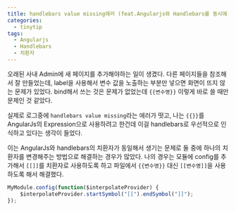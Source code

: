 ```yaml
---
title: handlebars value missing에러 (feat.Angularjs와 Handlebars를 동시에 사용해야 할 때)
categories:
  - tinytip
tags:
  - Angularjs
  - Handlebars
  - 치환자
---
```


오래된 사내 Admin에 새 페이지를 추가해야하는 일이 생겼다. 다른 페이지들을 참조해서 잘 만들었는데, label을 사용해서 변수 값을 노출하는 부분만 넣으면 화면이 뜨지 않는 문제가 있었다. bind해서 쓰는 것은 문제가 없었는데 `{{변수명}}` 이렇게 바로 쓸 때만 문제인 것 같았다.

실제로 로그중에 `handlebars value missing`라는 에러가 떳고, 나는 `{{}}`를 AngularJs의 Expression으로 사용하려고 한건데 이걸 handlebars로 우선적으로 인식하고 있다는 생각이 들었다.

이는 AngularJs와 handlebars의 치환자가 동일해서 생기는 문제로 둘 중에 하나의 치환자를 변경해주는 방법으로 해결하는 경우가 많았다. 나의 경우는 모듈에 config를 추가해서 `[[]]`를 치환자로 사용하도록 하고 파일에서 `{{변수명}}` 대신 `[[변수명]]`을 사용하도록 해서 해결했다.

```js
MyModule.config(function($interpolateProvider) {
    $interpolateProvider.startSymbol("[[").endSymbol("]]");
});
```
